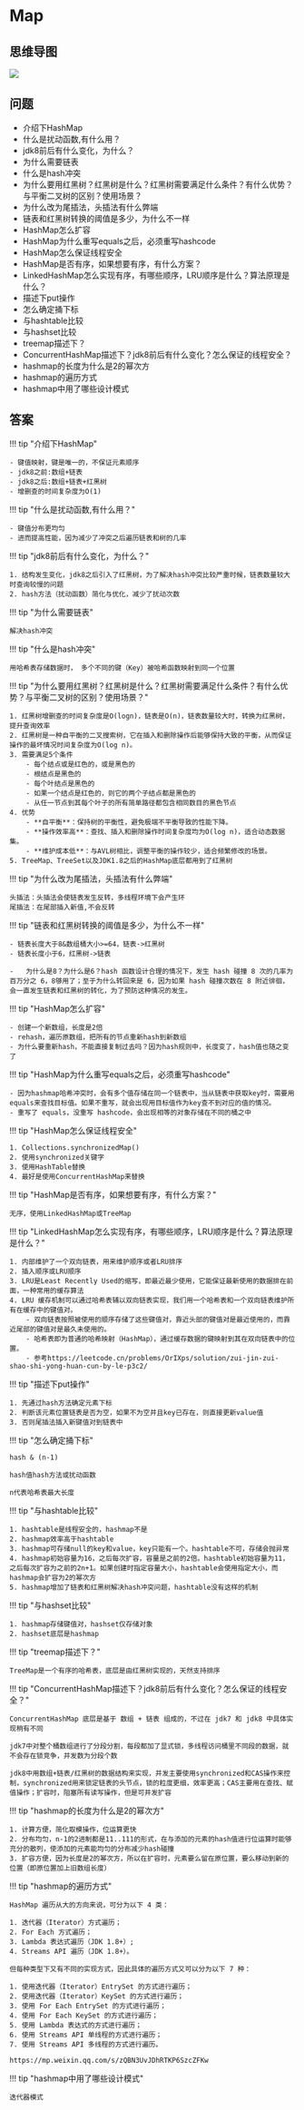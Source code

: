 # Map

## 思维导图

![](https://p.ipic.vip/e25rdn.jpg)

## 问题

- 介绍下HashMap
- 什么是扰动函数,有什么用？
- jdk8前后有什么变化，为什么？
- 为什么需要链表
- 什么是hash冲突
- 为什么要用红黑树？红黑树是什么？红黑树需要满足什么条件？有什么优势？与平衡二叉树的区别？使用场景？
- 为什么改为尾插法，头插法有什么弊端
- 链表和红黑树转换的阈值是多少，为什么不一样
- HashMap怎么扩容
- HashMap为什么重写equals之后，必须重写hashcode
- HashMap怎么保证线程安全
- HashMap是否有序，如果想要有序，有什么方案？
- LinkedHashMap怎么实现有序，有哪些顺序，LRU顺序是什么？算法原理是什么？
- 描述下put操作
- 怎么确定捅下标
- 与hashtable比较
- 与hashset比较
- treemap描述下？
- ConcurrentHashMap描述下？jdk8前后有什么变化？怎么保证的线程安全？
- hashmap的长度为什么是2的幂次方
- hashmap的遍历方式
- hashmap中用了哪些设计模式




## 答案

!!! tip "介绍下HashMap"

    - 键值映射，键是唯一的，不保证元素顺序
    - jdk8之前:数组+链表
    - jdk8之后:数组+链表+红黑树
    - 增删查的时间复杂度为O(1)
    
    
!!! tip "什么是扰动函数,有什么用？"

    - 键值分布更均匀
    - 进而提高性能，因为减少了冲突之后遍历链表和树的几率

!!! tip "jdk8前后有什么变化，为什么？"
    
    1. 结构发生变化，jdk8之后引入了红黑树，为了解决hash冲突比较严重时候，链表数量较大时查询较慢的问题
    2. hash方法（扰动函数）简化与优化，减少了扰动次数
    
!!! tip "为什么需要链表"
    
    解决hash冲突
    
!!! tip "什么是hash冲突"

    用哈希表存储数据时， 多个不同的键（Key）被哈希函数映射到同一个位置
    
!!! tip "为什么要用红黑树？红黑树是什么？红黑树需要满足什么条件？有什么优势？与平衡二叉树的区别？使用场景？"

    1. 红黑树增删查的时间复杂度是O(logn)，链表是O(n)，链表数量较大时，转换为红黑树，提升查询效率
    2. 红黑树是一种自平衡的二叉搜索树，它在插入和删除操作后能够保持大致的平衡，从而保证操作的最坏情况时间复杂度为O(log n)。
    3. 需要满足5个条件
        - 每个结点或是红色的，或是黑色的
        - 根结点是黑色的
        - 每个叶结点是黑色的
        - 如果一个结点是红色的，则它的两个子结点都是黑色的
        - 从任一节点到其每个叶子的所有简单路径都包含相同数目的黑色节点
    4. 优势
        - **自平衡**：保持树的平衡性，避免极端不平衡导致的性能下降。
        - **操作效率高**：查找、插入和删除操作时间复杂度均为O(log n)，适合动态数据集。
        - **维护成本低**：与AVL树相比，调整平衡的操作较少，适合频繁修改的场景。
    5. TreeMap、TreeSet以及JDK1.8之后的HashMap底层都用到了红黑树
    
!!! tip "为什么改为尾插法，头插法有什么弊端"

    头插法：头插法会使链表发生反转，多线程环境下会产生环
    尾插法：在尾部插入新值,不会反转
    
!!! tip "链表和红黑树转换的阈值是多少，为什么不一样"

    - 链表长度大于8&数组桶大小>=64，链表->红黑树
    - 链表长度小于6，红黑树->链表
    
    -   为什么是8？为什么是6？hash 函数设计合理的情况下，发生 hash 碰撞 8 次的几率为百万分之 6，8够用了；至于为什么转回来是 6，因为如果 hash 碰撞次数在 8 附近徘徊，会一直发生链表和红黑树的转化，为了预防这种情况的发生。
    
!!! tip "HashMap怎么扩容"

    - 创建一个新数组，长度是2倍
    - rehash，遍历原数组，把所有的节点重新hash到新数组
    - 为什么要重新hash，不能直接复制过去吗？因为hash规则中，长度变了，hash值也随之变了
    
!!! tip "HashMap为什么重写equals之后，必须重写hashcode"
    
    - 因为hashmap哈希冲突时，会有多个值存储在同一个链表中，当从链表中获取key时，需要用equals来查找目标值。如果不重写，就会出现用目标值作为key查不到对应的值的情况。
    - 重写了 equals，没重写 hashcode，会出现相等的对象存储在不同的桶之中
    
!!! tip "HashMap怎么保证线程安全"

    1. Collections.synchronizedMap()
    2. 使用synchronized关键字
    3. 使用HashTable替换
    4. 最好是使用ConcurrentHashMap来替换
    
!!! tip "HashMap是否有序，如果想要有序，有什么方案？"

    无序，使用LinkedHashMap或TreeMap
    
!!! tip "LinkedHashMap怎么实现有序，有哪些顺序，LRU顺序是什么？算法原理是什么？"

    1. 内部维护了一个双向链表，用来维护顺序或者LRU排序
    2. 插入顺序或LRU顺序
    3. LRU是Least Recently Used的缩写，即最近最少使用，它能保证最新使用的数据排在前面，一种常用的缓存算法
    4. LRU 缓存机制可以通过哈希表辅以双向链表实现，我们用一个哈希表和一个双向链表维护所有在缓存中的键值对。
        - 双向链表按照被使用的顺序存储了这些键值对，靠近头部的键值对是最近使用的，而靠近尾部的键值对是最久未使用的。
        - 哈希表即为普通的哈希映射（HashMap），通过缓存数据的键映射到其在双向链表中的位置。
        - 参考https://leetcode.cn/problems/OrIXps/solution/zui-jin-zui-shao-shi-yong-huan-cun-by-le-p3c2/
        
!!! tip "描述下put操作"
    
    1. 先通过hash方法确定元素下标
    2. 判断该元素位置链表是否为空，如果不为空并且key已存在，则直接更新value值
    3. 否则尾插法插入新键值对到链表中

!!! tip "怎么确定捅下标"

    hash & (n-1)
    
    hash值hash方法或扰动函数
    
    n代表哈希表最大长度
    
!!! tip "与hashtable比较"

    1. hashtable是线程安全的，hashmap不是
    2. hashmap效率高于hashtable
    3. hashmap可存储null的key和value，key只能有一个。hashtable不可，存储会抛异常
    4. hashmap初始容量为16，之后每次扩容，容量是之前的2倍。hashtable初始容量为11，之后每次扩容为之前的2n+1。如果创建时指定容量大小，hashtable会使用指定大小，而hashmap会扩容为2的幂次方
    5. hashmap增加了链表和红黑树解决hash冲突问题，hashtable没有这样的机制
    
!!! tip "与hashset比较"

    1. hashmap存储键值对，hashset仅存储对象
    2. hashset底层是hashmap
    
!!! tip "treemap描述下？"

    TreeMap是一个有序的哈希表，底层是由红黑树实现的，天然支持排序
    
!!! tip "ConcurrentHashMap描述下？jdk8前后有什么变化？怎么保证的线程安全？"

    ConcurrentHashMap 底层是基于 数组 + 链表 组成的，不过在 jdk7 和 jdk8 中具体实现稍有不同
    
    jdk7中对整个桶数组进行了分段分割，每段都加了显式锁，多线程访问桶里不同段的数据，就不会存在锁竞争，并发数为分段个数
    
    jdk8中用数组+链表/红黑树的数据结构来实现，并发主要使用synchronized和CAS操作来控制，synchronized用来锁定链表的头节点，锁的粒度更细，效率更高；CAS主要用在查找、赋值操作；扩容时，阻塞所有读写操作，但是可并发扩容
    
!!! tip "hashmap的长度为什么是2的幂次方"

    1. 计算方便，简化取模操作，位运算更快
    2. 分布均匀，n-1的2进制都是11..111的形式，在与添加的元素的hash值进行位运算时能够充分的散列，使添加的元素能均匀的分布减少hash碰撞
    3. 扩容方便，因为长度是2的幂次方，所以在扩容时，元素要么留在原位置，要么移动到新的位置（即原位置加上旧数组长度）
    
!!! tip "hashmap的遍历方式"

    HashMap 遍历从大的方向来说，可分为以下 4 类：

    1. 迭代器（Iterator）方式遍历；
    2. For Each 方式遍历；
    3. Lambda 表达式遍历（JDK 1.8+）;
    4. Streams API 遍历（JDK 1.8+）。

    但每种类型下又有不同的实现方式，因此具体的遍历方式又可以分为以下 7 种：

    1. 使用迭代器（Iterator）EntrySet 的方式进行遍历；
    2. 使用迭代器（Iterator）KeySet 的方式进行遍历；
    3. 使用 For Each EntrySet 的方式进行遍历；
    4. 使用 For Each KeySet 的方式进行遍历；
    5. 使用 Lambda 表达式的方式进行遍历；
    6. 使用 Streams API 单线程的方式进行遍历；
    7. 使用 Streams API 多线程的方式进行遍历。
    
    https://mp.weixin.qq.com/s/zQBN3UvJDhRTKP6SzcZFKw
    
!!! tip "hashmap中用了哪些设计模式"

    迭代器模式